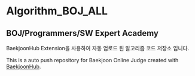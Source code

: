 # Algorithm_BOJ_ALL
## BOJ/Programmers/SW Expert Academy
BaekjoonHub Extension을 사용하여 자동 업로드 된 알고리즘 코드 저장소 입니다.

This is a auto push repository for Baekjoon Online Judge created with [BaekjoonHub](https://github.com/BaekjoonHub/BaekjoonHub).
